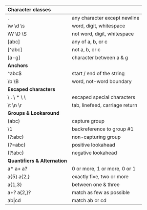 

| Character classes             |                                |
| :---------------------------- | ------------------------------ |
| .                             | any character except newline   |
| \w \d \s                      | word, digit, whitespace        |
| \W \D \S                      | not word, digit, whitespace    |
| [abc]                         | any of a, b, or c              |
| [^abc]                        | not a, b, or c                 |
| [a-g]                         | character between a & g        |
| **Anchors**                   |                                |
| ^abc$                         | start / end of the string      |
| \b \B                         | word, not-word boundary        |
| **Escaped characters**        |                                |
| \ .   \ *   \ \               | escaped special characters     |
| \t \n \r                      | tab, linefeed, carriage return |
| **Groups & Lookaround**       |                                |
| (abc)                         | capture group                  |
| \1                            | backreference to group #1      |
| (?:abc)                       | non-capturing group            |
| (?=abc)                       | positive lookahead             |
| (?!abc)                       | negative lookahead             |
| **Quantifiers & Alternation** |                                |
| a* a+ a?                      | 0 or more, 1 or more, 0 or 1   |
| a{5} a{2,}                    | exactly five, two or more      |
| a{1,3}                        | between one & three            |
| a+? a{2,}?                    | match as few as possible       |
| ab\|cd                        | match ab or cd                 |